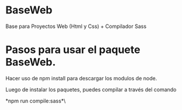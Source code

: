 # BaseWeb

Base para Proyectos Web (Html y Css) + Compilador Sass

# Pasos para usar el paquete BaseWeb.

Hacer uso de npm install para descargar los modulos de node.

Luego de instalar los paquetes, puedes compilar a través del comando

\*npm run compile:sass\*\
